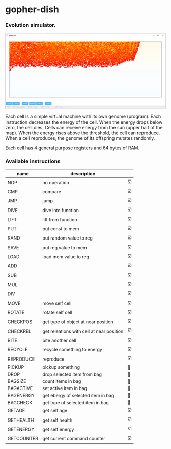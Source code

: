 # gopher-dish

### Evolution simulator.

![screenshot](.assets/screenshot.png)

Each cell is a simple virtual machine with its own genome (program). Each instruction decreases the energy of the cell. When the energy drops below zero, the cell dies. Cells can receive energy from the sun (upper half of the map). When the energy rises above the threshold, the cell can reproduce. When a cell reproduces, the genome of its offspring mutates randomly.

Each cell has 4 general purpose registers and 64 bytes of RAM.

### Available instructions

| name       | description                               |                         |
|------------|-------------------------------------------|-------------------------|
| NOP        | no operation                              | :ballot_box_with_check: |
| CMP        | compare                                   | :ballot_box_with_check: |
| JMP        | jump                                      | :ballot_box_with_check: |
| DIVE       | dive into function                        | :ballot_box_with_check: |
| LIFT       | lift from function                        | :ballot_box_with_check: |
| PUT        | put const to mem                          | :ballot_box_with_check: |
| RAND       | put random value to reg                   | :ballot_box_with_check: |
| SAVE       | put reg value to mem                      | :ballot_box_with_check: |
| LOAD       | load mem value to reg                     | :ballot_box_with_check: |
| ADD        |                                           | :ballot_box_with_check: |
| SUB        |                                           | :ballot_box_with_check: |
| MUL        |                                           | :ballot_box_with_check: |
| DIV        |                                           | :ballot_box_with_check: |
| MOVE       | move self cell                            | :ballot_box_with_check: |
| ROTATE     | rotate self cell                          | :ballot_box_with_check: |
| CHECKPOS   | get type of object at near position       | :ballot_box_with_check: |
| CHECKREL   | get releations with cell at near position | :ballot_box_with_check: |
| BITE       | bite another cell                         | :ballot_box_with_check: |
| RECYCLE    | recycle something to energy               | :ballot_box_with_check: |
| REPRODUCE  | reproduce                                 | :ballot_box_with_check: |
| PICKUP     | pickup something                          | :black_square_button:   |
| DROP       | drop selected item from bag               | :black_square_button:   |
| BAGSIZE    | count items in bag                        | :black_square_button:   |
| BAGACTIVE  | set active item in bag                    | :black_square_button:   |
| BAGENERGY  | get ebergy of selected item in bag        | :black_square_button:   |
| BAGCHECK   | get type of selected item in bag          | :black_square_button:   |
| GETAGE     | get self age                              | :ballot_box_with_check: |
| GETHEALTH  | get self health                           | :ballot_box_with_check: |
| GETENERGY  | get self energy                           | :ballot_box_with_check: |
| GETCOUNTER | get current command counter               | :ballot_box_with_check: |